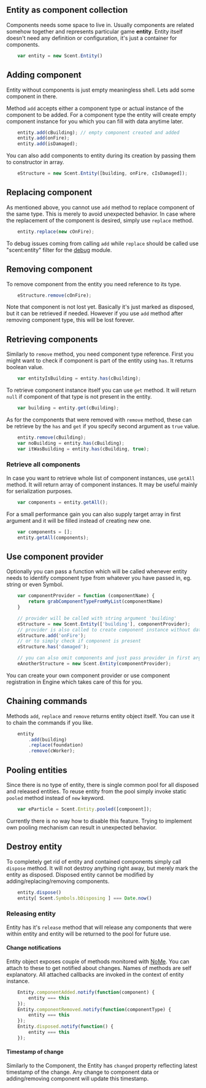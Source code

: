 ## Entity as component collection

Components needs some space to live in. Usually components are related somehow together and represents particular game **entity**. Entity itself doesn't need any definition or configuration, it's just a container for components.

```js
	var entity = new Scent.Entity()
```

## Adding component

Entity without components is just empty meaningless shell. Lets add some component in there. 

Method `add` accepts either a component type or actual instance of the component to be added. For a component type the entity will create empty component instance for you which you can fill with data anytime later.

```js
	entity.add(cBuilding); // empty component created and added
	entity.add(onFire);
	entity.add(isDamaged);
```

You can also add components to entity during its creation by passing them to constructor in array. 

```js
	eStructure = new Scent.Entity([building, onFire, cIsDamaged]);
```

## Replacing component

As mentioned above, you cannot use `add` method to replace component of the same type. This is merely to avoid unexpected behavior. In case where the replacement of the component is desired, simply use `replace` method.

```js
	entity.replace(new cOnFire);
```

To debug issues coming from calling `add` while `replace` should be called use "scent:entity" filter for the [debug](https://www.npmjs.org/package/debug) module.

## Removing component

To remove component from the entity you need reference to its type.

```js
	eStructure.remove(cOnFire);
```

Note that component is not lost yet. Basically it's just marked as disposed, but it can be retrieved if needed. However if you use `add` method after removing component type, this will be lost forever.

## Retrieving components

Similarly to `remove` method, you need component type reference. First you might want to check if component is part of the entity using `has`. It returns boolean value.

```js
	var entityIsBuilding = entity.has(cBuilding);
```

To retrieve component instance itself you can use `get` method. It will return `null` if component of that type is not present in the entity.

```js
	var building = entity.get(cBuilding);
```

As for the components that were removed with `remove` method, these can be retrieve by the `has` and `get` if you specify second argument as `true` value.

```js
	entity.remove(cBuilding);
	var noBuilding = entity.has(cBuilding);
	var itWasBuilding = entity.has(cBuilding, true);
```

### Retrieve all components

In case you want to retrieve whole list of component instances, use `getAll` method. It will return array of component instances. It may be useful mainly for serialization purposes.

```js
	var components = entity.getAll();
```

For a small performance gain you can also supply target array in first argument and it will be filled instead of creating new one.

```js
	var components = [];
	entity.getAll(components);
```

## Use component provider

Optionally you can pass a function which will be called whenever entity needs to identify component type from whatever you have passed in, eg. string or even Symbol.

```js
	var componentProvider = function (componentName) {
		return grabComponentTypeFromMyList(componentName)
	}

	// provider will be called with string argument 'building'
	eStructure = new Scent.Entity(['building'], componentProvider);
	// provider is also called to create component instance without data
	eStructure.add('onFire');
	// or to simply check if component is present
	eStructure.has('damaged');

	// you can also omit components and just pass provider in first argument
	eAnotherStructure = new Scent.Entity(componentProvider);
```

You can create your own component provider or use component registration in Engine which takes care of this for you.

## Chaining commands

Methods `add`, `replace` and `remove` returns entity object itself. You can use it to chain the commands if you like.

```js
	entity
		.add(building)
		.replace(foundation)
		.remove(cWorker);
```

## Pooling entities

Since there is no type of entity, there is single common pool for all disposed and released entities. To reuse entity from the pool simply invoke static `pooled` method instead of `new` keyword.

```js
	var eParticle = Scent.Entity.pooled([component]);
```

Currently there is no way how to disable this feature. Trying to implement own pooling mechanism can result in unexpected behavior.

## Destroy entity

To completely get rid of entity and contained components simply call `dispose` method. It will not destroy anything right away, but merely mark the entity as disposed. Disposed entity cannot be modified by adding/replacing/removing components.

```js
	entity.dispose()
	entity[ Scent.Symbols.bDisposing ] === Date.now()
```

### Releasing entity

Entity has it's `release` method that will release any components that were within entity and entity will be returned to the pool for future use.

#### Change notifications

Entity object exposes couple of methods monitored with [NoMe](https://github.com/BlackDice/nome). You can attach to these to get notified about changes. Names of methods are self explanatory. All attached callbacks are invoked in the context of entity instance.

```js
	Entity.componentAdded.notify(function(component) {
		entity === this
	});
	Entity.componentRemoved.notify(function(componentType) {
		entity === this
	});
	Entity.disposed.notify(function() {
		entity === this
	});
```

#### Timestamp of change

Similarly to the Component, the Entity has `changed` property reflecting latest timestamp of the change. Any change to component data or adding/removing component will update this timestamp.